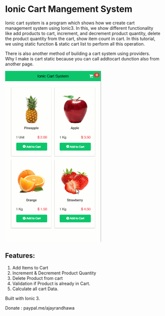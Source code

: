 # Ionic Cart Mangement System

Ionic cart system is a program which shows how we create cart management system using Ionic3. In this, we show different functionality like add products to cart, increment, and decrement product quantity, delete the product quantity from the cart, show item count in cart. In this tutorial, we using static function &amp; static cart list to perform all this operation. 

There is also another method of building a cart system using providers. Why I make is cart static because you can call addtocart dunction also from another page.

<img src="view.gif" />

## Features: 

1. Add Items to Cart
2. Increment & Decrement Product Quantity
3. Delete Product from cart
4. Validation if Product is already in Cart.
5. Calculate all cart Data.

Built with Ionic 3.

Donate : paypal.me/ajayrandhawa
